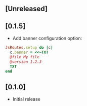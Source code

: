 ## [Unreleased]

## [0.1.5]

* Add banner configuration option:

``` ruby
JsRoutes.setup do |c|
  c.banner = <<~TXT
  @file My file
  @version 1.2.3
  TXT
end
```

## [0.1.0]

- Initial release
